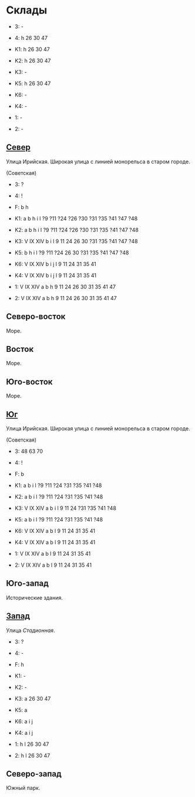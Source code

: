 # Склады

* 3:    -
* 4:    h   26  30  47
* K1:   h
        26  30  47
* K2:   h
        26  30  47
* K3:   -
* K5:   h
        26  30  47

* K6:   -
* K4:   -
* 1:    -
* 2:    -

## [Север](./11520040.md)

Улица Ирийская.
Широкая улица с линией монорельса в старом городе.

(Советская)

* 3:    ?
* 4:    !
* F:    b   h
* K1:   a   b   h   i   l
        ?9  ?11 ?24 ?26 ?30 ?31 ?35 ?41 ?47 ?48
* K2:   a   b   h   i   l
        ?9  ?11 ?24 ?26 ?30 ?31 ?35 ?41 ?47 ?48
* K3:   V   IX  XIV
        b   i   l
        9   11  24  26  30  ?31 ?35 ?41 ?47 ?48
* K5:   b   h   i   l
        ?9  ?11 ?24 26  30  ?31 ?35 ?41 ?47 ?48

* K6:   V   IX  XIV
        b   i   j   l
        9   11  24  31  35  41
* K4:   V   IX  XIV
        b   i   j   l
        9   11  24  31  35  41
* 1:    V   IX  XIV
        a   b   h
        9   11  24  26  30  31  35  41  47
* 2:    V   IX  XIV
        a   b   h
        9   11  24  26  30  31  35  41  47

## Северо-восток

Море.

## Восток

Море.

## Юго-восток

Море.

## [Юг](./11520050.md)

Улица Ирийская.
Широкая улица с линией монорельса в старом городе.

(Советская)

* 3:    48  63  70
* 4:    !
* F:    b
* K1:   a   b   i   l
        ?9  ?11 ?24 ?31 ?35 ?41 ?48
* K2:   a   b   i   l
        ?9  ?11 ?24 ?31 ?35 ?41 ?48
* K3:   V   IX  XIV
        a   b   i   l
        9   11  24  ?31 ?35 ?41 ?48
* K5:   a   b   i   l
        ?9  ?11 ?24 ?31 ?35 ?41 ?48

* K6:   V   IX  XIV
        a   b   l
        9   11  24  31  35  41
* K4:   V   IX  XIV
        a   b   l
        9   11  24  31  35  41
* 1:    V   IX  XIV
        a   b   l
        9   11  24  31  35  41
* 2:    V   IX  XIV
        a   b   l
        9   11  24  31  35  41

## Юго-запад

Исторические здания.

## [Запад](./11510045.md)

Улица *Стадионная*.

* 3:    ?
* 4:    -
* F:    h
* K1:   -
* K2:   -
* K3:   a
        26  30  47
* K5:   a

* K6:   a   i   j
* K4:   a   i   j
* 1:    h   l
        26  30  47
* 2:    h   l
        26  30  47

## Северо-запад

Южный парк.
